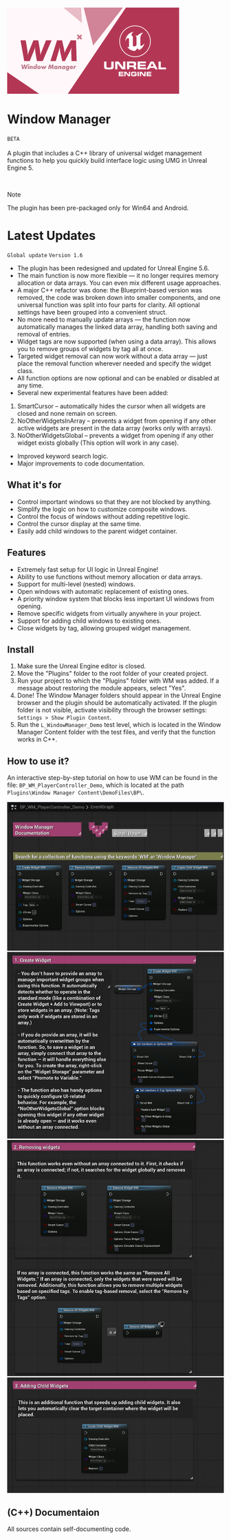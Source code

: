 ![Window Manager](./_Misc/Preview.png)

# Window Manager
`BETA`<br><br>
A plugin that includes a C++ library of universal widget management functions to help you quickly build interface logic using UMG in Unreal Engine 5.

<br>

> [!NOTE]
> The plugin has been pre-packaged only for Win64 and Android.

# Latest Updates
`Global update`
`Version 1.6`
- The plugin has been redesigned and updated for Unreal Engine 5.6.
- The main function is now more flexible — it no longer requires memory allocation or data arrays. You can even mix different usage approaches.
- A major C++ refactor was done: the Blueprint-based version was removed, the code was broken down into smaller components, and one universal function was split into four parts for clarity. All optional settings have been grouped into a convenient struct.
- No more need to manually update arrays — the function now automatically manages the linked data array, handling both saving and removal of entries.
- Widget tags are now supported (when using a data array). This allows you to remove groups of widgets by tag all at once.
- Targeted widget removal can now work without a data array — just place the removal function wherever needed and specify the widget class.
- All function options are now optional and can be enabled or disabled at any time.
- Several new experimental features have been added:
1. SmartCursor – automatically hides the cursor when all widgets are closed and none remain on screen.
2. NoOtherWidgetsInArray – prevents a widget from opening if any other active widgets are present in the data array (works only with arrays).
3. NoOtherWidgetsGlobal – prevents a widget from opening if any other widget exists globally (This option will work in any case).
- Improved keyword search logic.
- Major improvements to code documentation.

## What it's for
- Control important windows so that they are not blocked by anything.
- Simplify the logic on how to customize composite windows.
- Control the focus of windows without adding repetitive logic.
- Control the cursor display at the same time.
- Easily add child windows to the parent widget container.

## Features
- Extremely fast setup for UI logic in Unreal Engine!
- Ability to use functions without memory allocation or data arrays.
- Support for multi-level (nested) windows.
- Open windows with automatic replacement of existing ones.
- A priority window system that blocks less important UI windows from opening.
- Remove specific widgets from virtually anywhere in your project.
- Support for adding child windows to existing ones.
- Close widgets by tag, allowing grouped widget management.

## Install
1. Make sure the Unreal Engine editor is closed.
2. Move the "Plugins" folder to the root folder of your created project.
3. Run your project to which the "Plugins" folder with WM was added. If a message about restoring the module appears, select "Yes".
4. Done! The Window Manager folders should appear in the Unreal Engine browser and the plugin should be automatically activated. If the plugin folder is not visible, activate visibility through the browser settings: `Settings > Show Plugin Content`.
5. Run the `L_WindowManager_Demo` test level, which is located in the Window Manager Content folder with the test files, and verify that the function works in C++.

## How to use it?
An interactive step-by-step tutorial on how to use WM can be found in the file: `BP_WM_PlayerController_Demo`, which is located at the path `Plugins\Window Manager Content\DemoFiles\BP\`.

![Window Manager](./_Misc/Tutorial/Tutorial_1.jpg)
![Window Manager](./_Misc/Tutorial/Tutorial_2.jpg)
![Window Manager](./_Misc/Tutorial/Tutorial_3.jpg)
![Window Manager](./_Misc/Tutorial/Tutorial_4.jpg)

## (C++) Documentaion
All sources contain self-documenting code.
